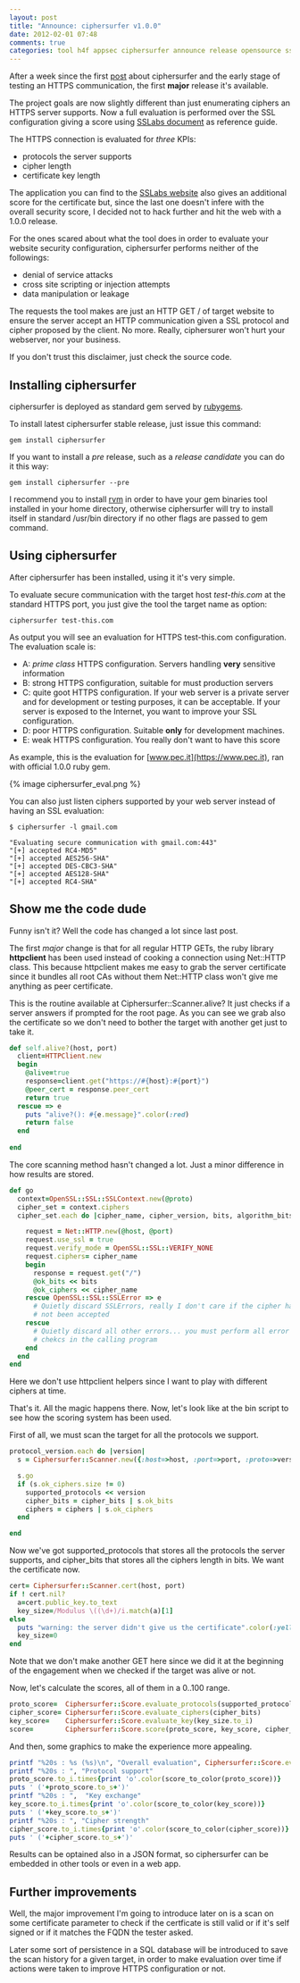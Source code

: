 ```yaml
---
layout: post
title: "Announce: ciphersurfer v1.0.0"
date: 2012-02-01 07:48
comments: true
categories: tool h4f appsec ciphersurfer announce release opensource ssl https security pentest information-gathering
---
```


After a week since the first
[post](http://thesp0nge.com/blog/2012/01/25/is-my-connection-really-secure/)
about ciphersurfer and the early stage of testing an HTTPS communication, the
first **major** release it's available.

The project goals are now slightly different than just enumerating ciphers an
HTTPS server supports. Now a full evaluation is performed over the SSL
configuration giving a score using [SSLabs document](https://www.ssllabs.com/downloads/SSL_Server_Rating_Guide_2009.pdf)
as reference guide. 

<!-- more -->

The HTTPS connection is evaluated for _three_ KPIs:

* protocols the server supports
* cipher length
* certificate key length

The application you can find to the [SSLabs website](https://www.ssllabs.com)
also gives an additional score for the certificate but, since the last one
doesn't infere with the overall security score, I decided not to hack further
and hit the web with a 1.0.0 release.

For the ones scared about what the tool does in order to evaluate your website
security configuration, ciphersurfer performs neither of the followings:

* denial of service attacks
* cross site scripting or injection attempts
* data manipulation or leakage

The requests the tool makes are just an HTTP GET / of target website to ensure
the server accept an HTTP communication given a SSL protocol and cipher
proposed by the client. No more. Really, ciphersurer won't hurt your webserver,
nor your business. 

If you don't trust this disclaimer, just check the source code.

## Installing ciphersurfer

ciphersurfer is deployed as standard gem served by
[rubygems](http://rubygems.org). 

To install latest ciphersurfer stable release, just issue this command:

```
gem install ciphersurfer
```

If you want to install a _pre_ release, such as a _release candidate_ you can do it this way:

```
gem install ciphersurfer --pre
```

I recommend you to install [rvm](https://rvm.beginrescueend.com/) in order to
have your gem binaries tool installed in your home directory, otherwise
ciphersurfer will try to install itself in standard /usr/bin directory if no
other flags are passed to gem command.

## Using ciphersurfer

After ciphersurfer has been installed, using it it's very simple.

To evaluate secure communication with the target host _test-this.com_ at the
standard HTTPS port, you just give the tool the target name as option:

``` 
ciphersurfer test-this.com
``` 

As output you will see an evaluation for HTTPS test-this.com configuration. 
The evaluation scale is:

* A: _prime class_ HTTPS configuration. Servers handling **very** sensitive
  information
* B: strong HTTPS configuration, suitable for must production servers
* C: quite goot HTTPS configuration. If your web server is a private server and
  for development or testing purposes, it can be acceptable. If your server is
  exposed to the Internet, you want to improve your SSL configuration.
* D: poor HTTPS configuration. Suitable **only** for development machines.
* E: weak HTTPS configuration. You really don't want to have this score

As example, this is the evaluation for [www.pec.it](https://www.pec.it), ran
with official 1.0.0 ruby gem.

{% image ciphersurfer_eval.png %}

You can also just listen ciphers supported by your web server instead of having
an SSL evaluation:

``` 
$ ciphersurfer -l gmail.com 

"Evaluating secure communication with gmail.com:443"
"[+] accepted RC4-MD5"
"[+] accepted AES256-SHA"
"[+] accepted DES-CBC3-SHA"
"[+] accepted AES128-SHA"
"[+] accepted RC4-SHA"
``` 

## Show me the code dude

Funny isn't it? Well the code has changed a lot since last post.

The first _major_ change is that for all regular HTTP GETs, the ruby library
**httpclient** has been used instead of cooking a connection using Net::HTTP
class. This because httpclient makes me easy to grab the server certificate
since it bundles all root CAs without them Net::HTTP class won't give me
anything as peer certificate.

This is the routine available at Ciphersurfer::Scanner.alive? It just checks if
a server answers if prompted for the root page. As you can see we grab also the
certificate so we don't need to bother the target with another get just to take
it.

``` ruby lib/ciphersurfer/scanner.rb
def self.alive?(host, port)
  client=HTTPClient.new
  begin
    @alive=true
    response=client.get("https://#{host}:#{port}")
    @peer_cert = response.peer_cert
    return true
  rescue => e
    puts "alive?(): #{e.message}".color(:red)
    return false
  end
  
end
```

The core scanning method hasn't changed a lot. Just a minor difference in how
results are stored.

``` ruby lib/ciphersurfer/scanner.rb
def go
  context=OpenSSL::SSL::SSLContext.new(@proto)
  cipher_set = context.ciphers
  cipher_set.each do |cipher_name, cipher_version, bits, algorithm_bits|

    request = Net::HTTP.new(@host, @port)
    request.use_ssl = true
    request.verify_mode = OpenSSL::SSL::VERIFY_NONE
    request.ciphers= cipher_name
    begin
      response = request.get("/")
      @ok_bits << bits
      @ok_ciphers << cipher_name
    rescue OpenSSL::SSL::SSLError => e
      # Quietly discard SSLErrors, really I don't care if the cipher has
      # not been accepted
    rescue 
      # Quietly discard all other errors... you must perform all error
      # chekcs in the calling program
    end
  end
end
```

Here we don't use httpclient helpers since I want to play with different
ciphers at time.

That's it. All the magic happens there. Now, let's look like at the bin script to see how the scoring system has been used.

First of all, we must scan the target for all the protocols we support.

``` ruby bin/ciphersurfer
protocol_version.each do |version|
  s = Ciphersurfer::Scanner.new({:host=>host, :port=>port, :proto=>version})

  s.go
  if (s.ok_ciphers.size != 0)
    supported_protocols << version
    cipher_bits = cipher_bits | s.ok_bits
    ciphers = ciphers | s.ok_ciphers
  end

end
```

Now we've got supported_protocols that stores all the protocols the server
supports, and cipher_bits that stores all the ciphers length in bits. We want
the certificate now.

``` ruby bin/ciphersurfer
cert= Ciphersurfer::Scanner.cert(host, port)
if ! cert.nil?
  a=cert.public_key.to_text
  key_size=/Modulus \((\d+)/i.match(a)[1]
else
  puts "warning: the server didn't give us the certificate".color(:yellow)
  key_size=0
end
```

Note that we don't make another GET here since we did it at the beginning of
the engagement when we checked if the target was alive or not.

Now, let's calculate the scores, all of them in a 0..100 range.

``` ruby bin/ciphersurfer
proto_score=  Ciphersurfer::Score.evaluate_protocols(supported_protocols)
cipher_score= Ciphersurfer::Score.evaluate_ciphers(cipher_bits)
key_score=    Ciphersurfer::Score.evaluate_key(key_size.to_i)
score=        Ciphersurfer::Score.score(proto_score, key_score, cipher_score)
```

And then, some graphics to make the experience more appealing.

``` ruby bin/ciphersurfer
printf "%20s : %s (%s)\n", "Overall evaluation", Ciphersurfer::Score.evaluate(score), score.to_s
printf "%20s : ", "Protocol support" 
proto_score.to_i.times{print 'o'.color(score_to_color(proto_score))}
puts ' ('+proto_score.to_s+')'
printf "%20s : ",  "Key exchange" 
key_score.to_i.times{print 'o'.color(score_to_color(key_score))}
puts ' ('+key_score.to_s+')'
printf "%20s : ", "Cipher strength" 
cipher_score.to_i.times{print 'o'.color(score_to_color(cipher_score))}
puts ' ('+cipher_score.to_s+')'
```

Results can be optained also in a JSON format, so ciphersurfer can be embedded
in other tools or even in a web app.

## Further improvements

Well, the major improvement I'm going to introduce later on is a scan on some
certificate parameter to check if the certficate is still valid or if it's self
signed or if it matches the FQDN the tester asked.

Later some sort of persistence in a SQL database will be introduced to save the
scan history for a given target, in order to make evaluation over time if
actions were taken to improve HTTPS configuration or not.
